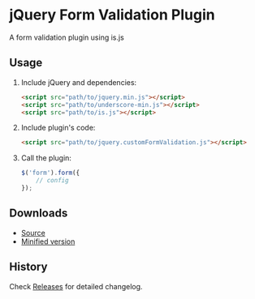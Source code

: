 # jQuery Form Validation Plugin
A form validation plugin using is.js

## Usage

1. Include jQuery and dependencies:

	```html
	<script src="path/to/jquery.min.js"></script>
    <script src="path/to/underscore-min.js"></script>
    <script src="path/to/is.js"></script>
	```

2. Include plugin's code:

	```html
	<script src="path/to/jquery.customFormValidation.js"></script>
	```

3. Call the plugin:

	```javascript
	$('form').form({
		// config
	});
	```

## Downloads

* [Source](https://raw.githubusercontent.com/libeo-vtt/jquery-form/master/dist/jquery.customFormValidation.js)
* [Minified version](https://raw.githubusercontent.com/libeo-vtt/jquery-form/master/dist/jquery.customFormValidation.min.js)

## History

Check [Releases](../../releases) for detailed changelog.

